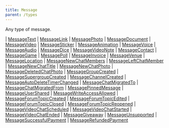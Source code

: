 ```yaml
---
title: Message
parent: /types
---
```


Any type of message.

<div class="font-mono whitespace-pre"><span class="opacity-50">|</span> <a href="/types/messagetext"  >MessageText</a>
<span class="opacity-50">|</span> <a href="/types/messagelink"  >MessageLink</a>
<span class="opacity-50">|</span> <a href="/types/messagephoto"  >MessagePhoto</a>
<span class="opacity-50">|</span> <a href="/types/messagedocument"  >MessageDocument</a>
<span class="opacity-50">|</span> <a href="/types/messagevideo"  >MessageVideo</a>
<span class="opacity-50">|</span> <a href="/types/messagesticker"  >MessageSticker</a>
<span class="opacity-50">|</span> <a href="/types/messageanimation"  >MessageAnimation</a>
<span class="opacity-50">|</span> <a href="/types/messagevoice"  >MessageVoice</a>
<span class="opacity-50">|</span> <a href="/types/messageaudio"  >MessageAudio</a>
<span class="opacity-50">|</span> <a href="/types/messagedice"  >MessageDice</a>
<span class="opacity-50">|</span> <a href="/types/messagevideonote"  >MessageVideoNote</a>
<span class="opacity-50">|</span> <a href="/types/messagecontact"  >MessageContact</a>
<span class="opacity-50">|</span> <a href="/types/messagegame"  >MessageGame</a>
<span class="opacity-50">|</span> <a href="/types/messagepoll"  >MessagePoll</a>
<span class="opacity-50">|</span> <a href="/types/messageinvoice"  >MessageInvoice</a>
<span class="opacity-50">|</span> <a href="/types/messagevenue"  >MessageVenue</a>
<span class="opacity-50">|</span> <a href="/types/messagelocation"  >MessageLocation</a>
<span class="opacity-50">|</span> <a href="/types/messagenewchatmembers"  >MessageNewChatMembers</a>
<span class="opacity-50">|</span> <a href="/types/messageleftchatmember"  >MessageLeftChatMember</a>
<span class="opacity-50">|</span> <a href="/types/messagenewchattitle"  >MessageNewChatTitle</a>
<span class="opacity-50">|</span> <a href="/types/messagenewchatphoto"  >MessageNewChatPhoto</a>
<span class="opacity-50">|</span> <a href="/types/messagedeletedchatphoto"  >MessageDeletedChatPhoto</a>
<span class="opacity-50">|</span> <a href="/types/messagegroupcreated"  >MessageGroupCreated</a>
<span class="opacity-50">|</span> <a href="/types/messagesupergroupcreated"  >MessageSupergroupCreated</a>
<span class="opacity-50">|</span> <a href="/types/messagechannelcreated"  >MessageChannelCreated</a>
<span class="opacity-50">|</span> <a href="/types/messageautodeletetimerchanged"  >MessageAutoDeleteTimerChanged</a>
<span class="opacity-50">|</span> <a href="/types/messagechatmigratedto"  >MessageChatMigratedTo</a>
<span class="opacity-50">|</span> <a href="/types/messagechatmigratedfrom"  >MessageChatMigratedFrom</a>
<span class="opacity-50">|</span> <a href="/types/messagepinnedmessage"  >MessagePinnedMessage</a>
<span class="opacity-50">|</span> <a href="/types/messageusershared"  >MessageUserShared</a>
<span class="opacity-50">|</span> <a href="/types/messagewriteaccessallowed"  >MessageWriteAccessAllowed</a>
<span class="opacity-50">|</span> <a href="/types/messageforumtopiccreated"  >MessageForumTopicCreated</a>
<span class="opacity-50">|</span> <a href="/types/messageforumtopicedited"  >MessageForumTopicEdited</a>
<span class="opacity-50">|</span> <a href="/types/messageforumtopicclosed"  >MessageForumTopicClosed</a>
<span class="opacity-50">|</span> <a href="/types/messageforumtopicreopened"  >MessageForumTopicReopened</a>
<span class="opacity-50">|</span> <a href="/types/messagevideochatscheduled"  >MessageVideoChatScheduled</a>
<span class="opacity-50">|</span> <a href="/types/messagevideochatstarted"  >MessageVideoChatStarted</a>
<span class="opacity-50">|</span> <a href="/types/messagevideochatended"  >MessageVideoChatEnded</a>
<span class="opacity-50">|</span> <a href="/types/messagegiveaway"  >MessageGiveaway</a>
<span class="opacity-50">|</span> <a href="/types/messageunsupported"  >MessageUnsupported</a>
<span class="opacity-50">|</span> <a href="/types/messagesuccessfulpayment"  >MessageSuccessfulPayment</a>
<span class="opacity-50">|</span> <a href="/types/messagerefundedpayment"  >MessageRefundedPayment</a></div>

